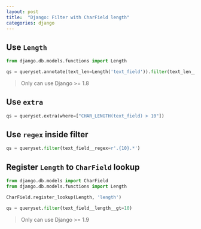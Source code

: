 ```yaml
---
layout: post
title:  "Django: Filter with CharField length"
categories: django
---
```



## Use `Length`


```python
from django.db.models.functions import Length

qs = queryset.annotate(text_len=Length('text_field')).filter(text_len__gt=10)
```

> Only can use Django >= 1.8


## Use `extra`

```python
qs = queryset.extra(where=["CHAR_LENGTH(text_field) > 10"])
```



## Use `regex` inside filter

```python
qs = queryset.filter(text_field__regex=r'.{10}.*')
```


## Register `Length` to `CharField` lookup

```python
from django.db.models import CharField
from django.db.models.functions import Length

CharField.register_lookup(Length, 'length')

qs = queryset.filter(text_field__length__gt=10)
```

> Only can use Django >= 1.9
